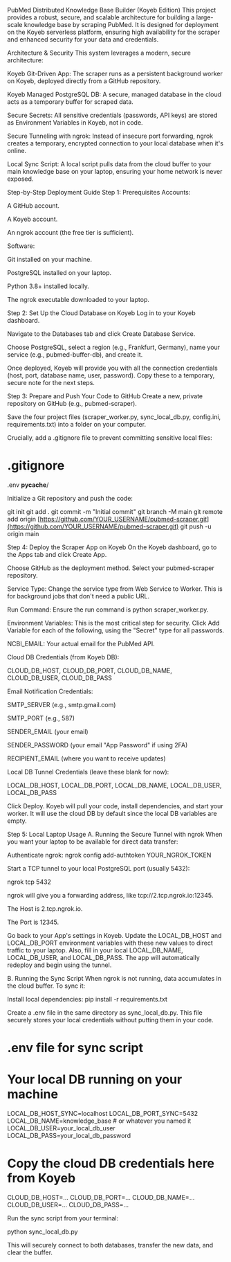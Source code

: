 PubMed Distributed Knowledge Base Builder (Koyeb Edition)
This project provides a robust, secure, and scalable architecture for building a large-scale knowledge base by scraping PubMed. It is designed for deployment on the Koyeb serverless platform, ensuring high availability for the scraper and enhanced security for your data and credentials.

Architecture & Security
This system leverages a modern, secure architecture:

Koyeb Git-Driven App: The scraper runs as a persistent background worker on Koyeb, deployed directly from a GitHub repository.

Koyeb Managed PostgreSQL DB: A secure, managed database in the cloud acts as a temporary buffer for scraped data.

Secure Secrets: All sensitive credentials (passwords, API keys) are stored as Environment Variables in Koyeb, not in code.

Secure Tunneling with ngrok: Instead of insecure port forwarding, ngrok creates a temporary, encrypted connection to your local database when it's online.

Local Sync Script: A local script pulls data from the cloud buffer to your main knowledge base on your laptop, ensuring your home network is never exposed.

Step-by-Step Deployment Guide
Step 1: Prerequisites
Accounts:

A GitHub account.

A Koyeb account.

An ngrok account (the free tier is sufficient).

Software:

Git installed on your machine.

PostgreSQL installed on your laptop.

Python 3.8+ installed locally.

The ngrok executable downloaded to your laptop.

Step 2: Set Up the Cloud Database on Koyeb
Log in to your Koyeb dashboard.

Navigate to the Databases tab and click Create Database Service.

Choose PostgreSQL, select a region (e.g., Frankfurt, Germany), name your service (e.g., pubmed-buffer-db), and create it.

Once deployed, Koyeb will provide you with all the connection credentials (host, port, database name, user, password). Copy these to a temporary, secure note for the next steps.

Step 3: Prepare and Push Your Code to GitHub
Create a new, private repository on GitHub (e.g., pubmed-scraper).

Save the four project files (scraper_worker.py, sync_local_db.py, config.ini, requirements.txt) into a folder on your computer.

Crucially, add a .gitignore file to prevent committing sensitive local files:

# .gitignore
.env
__pycache__/

Initialize a Git repository and push the code:

git init
git add .
git commit -m "Initial commit"
git branch -M main
git remote add origin [https://github.com/YOUR_USERNAME/pubmed-scraper.git](https://github.com/YOUR_USERNAME/pubmed-scraper.git)
git push -u origin main

Step 4: Deploy the Scraper App on Koyeb
On the Koyeb dashboard, go to the Apps tab and click Create App.

Choose GitHub as the deployment method. Select your pubmed-scraper repository.

Service Type: Change the service type from Web Service to Worker. This is for background jobs that don't need a public URL.

Run Command: Ensure the run command is python scraper_worker.py.

Environment Variables: This is the most critical step for security. Click Add Variable for each of the following, using the "Secret" type for all passwords.

NCBI_EMAIL: Your actual email for the PubMed API.

Cloud DB Credentials (from Koyeb DB):

CLOUD_DB_HOST, CLOUD_DB_PORT, CLOUD_DB_NAME, CLOUD_DB_USER, CLOUD_DB_PASS

Email Notification Credentials:

SMTP_SERVER (e.g., smtp.gmail.com)

SMTP_PORT (e.g., 587)

SENDER_EMAIL (your email)

SENDER_PASSWORD (your email "App Password" if using 2FA)

RECIPIENT_EMAIL (where you want to receive updates)

Local DB Tunnel Credentials (leave these blank for now):

LOCAL_DB_HOST, LOCAL_DB_PORT, LOCAL_DB_NAME, LOCAL_DB_USER, LOCAL_DB_PASS

Click Deploy. Koyeb will pull your code, install dependencies, and start your worker. It will use the cloud DB by default since the local DB variables are empty.

Step 5: Local Laptop Usage
A. Running the Secure Tunnel with ngrok
When you want your laptop to be available for direct data transfer:

Authenticate ngrok: ngrok config add-authtoken YOUR_NGROK_TOKEN

Start a TCP tunnel to your local PostgreSQL port (usually 5432):

ngrok tcp 5432

ngrok will give you a forwarding address, like tcp://2.tcp.ngrok.io:12345.

The Host is 2.tcp.ngrok.io.

The Port is 12345.

Go back to your App's settings in Koyeb. Update the LOCAL_DB_HOST and LOCAL_DB_PORT environment variables with these new values to direct traffic to your laptop. Also, fill in your local LOCAL_DB_NAME, LOCAL_DB_USER, and LOCAL_DB_PASS. The app will automatically redeploy and begin using the tunnel.

B. Running the Sync Script
When ngrok is not running, data accumulates in the cloud buffer. To sync it:

Install local dependencies: pip install -r requirements.txt

Create a .env file in the same directory as sync_local_db.py. This file securely stores your local credentials without putting them in your code.

# .env file for sync script
# Your local DB running on your machine
LOCAL_DB_HOST_SYNC=localhost
LOCAL_DB_PORT_SYNC=5432
LOCAL_DB_NAME=knowledge_base # or whatever you named it
LOCAL_DB_USER=your_local_db_user
LOCAL_DB_PASS=your_local_db_password

# Copy the cloud DB credentials here from Koyeb
CLOUD_DB_HOST=...
CLOUD_DB_PORT=...
CLOUD_DB_NAME=...
CLOUD_DB_USER=...
CLOUD_DB_PASS=...

Run the sync script from your terminal:

python sync_local_db.py

This will securely connect to both databases, transfer the new data, and clear the buffer.
